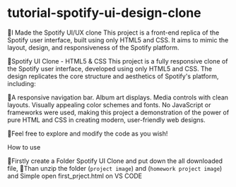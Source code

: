 # tutorial-spotify-ui-design-clone
🔰I Made the Spotify UI/UX clone 
This project is a front-end replica of the Spotify user interface, built using only HTML5 and CSS. It aims to mimic the layout, design, and responsiveness of the Spotify platform.


🔰Spotify UI Clone - HTML5 & CSS
This project is a fully responsive clone of the Spotify user interface, developed using only HTML5 and CSS. The design replicates the core structure and aesthetics of Spotify's platform, including:

🔰A responsive navigation bar.
Album art displays.
Media controls with clean layouts.
Visually appealing color schemes and fonts.
No JavaScript or frameworks were used, making this project a demonstration of the power of pure HTML and CSS in creating modern, user-friendly web designs.

🔰Feel free to explore and modify the code as you wish!

How to use 

🔸️Firstly create a Folder Spotify UI Clone and put down the all downloaded file,
🔸️Than unzip the folder (`project image`) and (`homework project image`)
and Simple open first_prject.html on VS CODE







